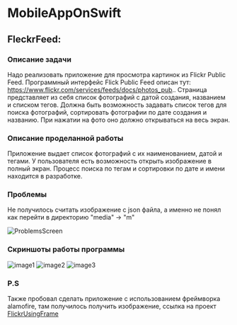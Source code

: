 # MobileAppOnSwift

## **FleckrFeed:**

### Описание задачи

Надо реализовать приложение для просмотра картинок из Flickr Public Feed.
Программный интерфейс Flick Public Feed описан тут:
https://www.flickr.com/services/feeds/docs/photos_pub..
Страница представляет из себя список фотографий с датой создания, названием и
списком тегов.
Должна быть возможность задавать список тегов для поиска фотографий,
сортировать фотографии по дате создания и названию.
При нажатии на фото оно должно открываться на весь экран.     

### Описание проделанной работы 

Приложение выдает список фотографий с их наименованием, датой и тегами. У пользователя есть возможность открыть изображение в полный экран. 
Процесс поиска по тегам и сортировки по дате и имени находится в разработке.

### Проблемы

Не получилось считать изображение с json файла, а именно не понял как перейти в директорию "media" -> "m"

![ProblemsScreen](https://github.com/RyabininK4/FlickrFeed/blob/master/FlickerMA/Image/Снимок%20экрана%202017-02-13%20в%2011.33.32.png)

### Скриншоты работы программы

![image1](https://github.com/RyabininK4/FlickrFeed/blob/master/FlickerMA/Image/Снимок%20экрана%202017-02-13%20в%2011.48.59.png)
![image2](https://github.com/RyabininK4/FlickrFeed/blob/master/FlickerMA/Image/Снимок%20экрана%202017-02-13%20в%2011.47.17.png)
![image3](https://github.com/RyabininK4/FlickrFeed/blob/master/FlickerMA/Image/Снимок%20экрана%202017-02-13%20в%2011.47.31.png)

### P.S
Также пробовал сделать приложение с использованием фреймворка alamofire, там получилось получить изображение, ссылка на проект [FlickrUsingFrame](https://github.com/RyabininK4/MobileAppOnSwift/tree/master/FlickrFeed)
